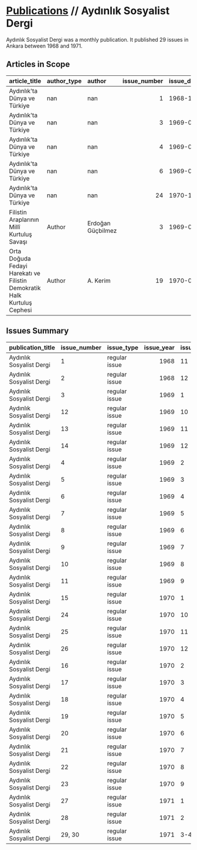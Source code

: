 # [Publications](firstlevel_publications.md) // Aydınlık Sosyalist Dergi

Aydınlık Sosyalist Dergi was a monthly publication. It published 29 issues in Ankara between 1968 and 1971.

## Articles in Scope

| article_title                                                            | author_type   | author            |   issue_number | issue_date   | pages   |
|:-------------------------------------------------------------------------|:--------------|:------------------|---------------:|:-------------|:--------|
| Aydınlık'ta Dünya ve Türkiye                                             | nan           | nan               |              1 | 1968-11      | 33-44   |
| Aydınlık'ta Dünya ve Türkiye                                             | nan           | nan               |              3 | 1969-01      | 177-186 |
| Aydınlık'ta Dünya ve Türkiye                                             | nan           | nan               |              4 | 1969-02      | 261-278 |
| Aydınlık'ta Dünya ve Türkiye                                             | nan           | nan               |              6 | 1969-04      | 417-437 |
| Aydınlık'ta Dünya ve Türkiye                                             | nan           | nan               |             24 | 1970-10      | 504-525 |
| Filistin Araplarının Millî Kurtuluş Savaşı                               | Author        | Erdoğan Güçbilmez |              3 | 1969-01      | 227-244 |
| Orta Doğuda Fedayi Harekatı ve Filistin Demokratik Halk Kurtuluş Cephesi | Author        | A. Kerim          |             19 | 1970-05      | 86-96   |

## Issues Summary

| publication_title        | issue_number   | issue_type    |   issue_year | issue_month   |   issue_day |
|:-------------------------|:---------------|:--------------|-------------:|:--------------|------------:|
| Aydınlık Sosyalist Dergi | 1              | regular issue |         1968 | 11            |         nan |
| Aydınlık Sosyalist Dergi | 2              | regular issue |         1968 | 12            |         nan |
| Aydınlık Sosyalist Dergi | 3              | regular issue |         1969 | 1             |         nan |
| Aydınlık Sosyalist Dergi | 12             | regular issue |         1969 | 10            |         nan |
| Aydınlık Sosyalist Dergi | 13             | regular issue |         1969 | 11            |         nan |
| Aydınlık Sosyalist Dergi | 14             | regular issue |         1969 | 12            |         nan |
| Aydınlık Sosyalist Dergi | 4              | regular issue |         1969 | 2             |         nan |
| Aydınlık Sosyalist Dergi | 5              | regular issue |         1969 | 3             |         nan |
| Aydınlık Sosyalist Dergi | 6              | regular issue |         1969 | 4             |         nan |
| Aydınlık Sosyalist Dergi | 7              | regular issue |         1969 | 5             |         nan |
| Aydınlık Sosyalist Dergi | 8              | regular issue |         1969 | 6             |         nan |
| Aydınlık Sosyalist Dergi | 9              | regular issue |         1969 | 7             |         nan |
| Aydınlık Sosyalist Dergi | 10             | regular issue |         1969 | 8             |         nan |
| Aydınlık Sosyalist Dergi | 11             | regular issue |         1969 | 9             |         nan |
| Aydınlık Sosyalist Dergi | 15             | regular issue |         1970 | 1             |         nan |
| Aydınlık Sosyalist Dergi | 24             | regular issue |         1970 | 10            |         nan |
| Aydınlık Sosyalist Dergi | 25             | regular issue |         1970 | 11            |         nan |
| Aydınlık Sosyalist Dergi | 26             | regular issue |         1970 | 12            |         nan |
| Aydınlık Sosyalist Dergi | 16             | regular issue |         1970 | 2             |         nan |
| Aydınlık Sosyalist Dergi | 17             | regular issue |         1970 | 3             |         nan |
| Aydınlık Sosyalist Dergi | 18             | regular issue |         1970 | 4             |         nan |
| Aydınlık Sosyalist Dergi | 19             | regular issue |         1970 | 5             |         nan |
| Aydınlık Sosyalist Dergi | 20             | regular issue |         1970 | 6             |         nan |
| Aydınlık Sosyalist Dergi | 21             | regular issue |         1970 | 7             |         nan |
| Aydınlık Sosyalist Dergi | 22             | regular issue |         1970 | 8             |         nan |
| Aydınlık Sosyalist Dergi | 23             | regular issue |         1970 | 9             |         nan |
| Aydınlık Sosyalist Dergi | 27             | regular issue |         1971 | 1             |         nan |
| Aydınlık Sosyalist Dergi | 28             | regular issue |         1971 | 2             |         nan |
| Aydınlık Sosyalist Dergi | 29, 30         | regular issue |         1971 | 3-4           |         nan |